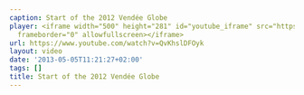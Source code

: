 ```yaml
---
caption: Start of the 2012 Vendée Globe
player: <iframe width="500" height="281" id="youtube_iframe" src="https://www.youtube.com/embed/QvKhslDFOyk?feature=oembed&amp;enablejsapi=1&amp;origin=https://safe.txmblr.com&amp;wmode=opaque"
  frameborder="0" allowfullscreen></iframe>
url: https://www.youtube.com/watch?v=QvKhslDFOyk
layout: video
date: '2013-05-05T11:21:27+02:00'
tags: []
title: Start of the 2012 Vendée Globe
---
```

